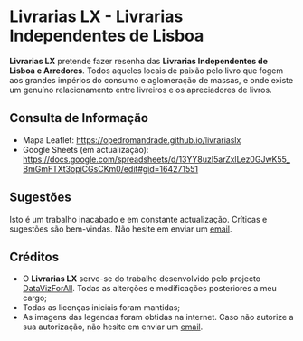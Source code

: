 # Livrarias LX - Livrarias Independentes de Lisboa 
**Livrarias LX** pretende fazer resenha das **Livrarias Independentes de Lisboa e Arredores**.
Todos aqueles locais de paixão pelo livro que fogem aos grandes impérios do consumo e aglomeração de massas, e onde existe um genuíno relacionamento entre livreiros e os apreciadores de livros.

## Consulta de Informação
- Mapa Leaflet: https://opedromandrade.github.io/livrariaslx
- Google Sheets (em actualização): https://docs.google.com/spreadsheets/d/13YY8uzI5arZxlLez0GJwK55_BmGmFTXt3opiCGsCKm0/edit#gid=164271551

## Sugestões
Isto é um trabalho inacabado e em constante actualização. Críticas e sugestões são bem-vindas. Não hesite em enviar um [email](mailto:pmm.andrade@outlook.com).

## Créditos
- O **Livrarias LX** serve-se do trabalho desenvolvido pelo projecto [DataVizForAll](https://github.com/DataVizForAll). Todas as alterções e modificações posteriores a meu cargo;
- Todas as licenças iniciais foram mantidas;
- As imagens das legendas foram obtidas na internet. Caso não autorize a sua autorização, não hesite em enviar um [email](mailto:pmm.andrade@outlook.com).